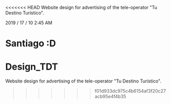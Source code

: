 <<<<<<< HEAD
Website design for advertising of the tele-operator "Tu Destino Turístico".

2019 / 17 / 10 2:45 AM

Santiago :D
=======
# Design_TDT
Website design for advertising of the tele-operator "Tu Destino Turístico".
>>>>>>> f01d933dc975c4b6154af3f20c27acb95e4f4b35
